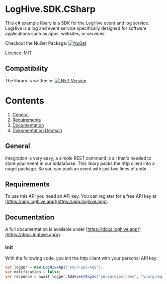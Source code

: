 

# LogHive.SDK.CSharp
This c# example libary is a SDK for the LogHive event and log service. 
LogHive is a log and event service specifically designed for software applications such as apps, websites, or services.

Checkout the NuGet Package: [![NuGet](https://img.shields.io/nuget/v/LogHive.svg)](https://www.nuget.org/packages/LogHive/)

Licence: MIT

## Compatibility
The library is written in:
[![.NET Version](https://img.shields.io/badge/.NET6.0-blue)](https://shields.io/)

# Contents
1. [General](#general)
2. [Requirements](#requirements)
3. [Documentation](#documentation)
3. [Dokumentation Deutsch](#documentation-german)

## General
Integration is very easy, a simple REST command is all that's needed to store your event in our lodatabase.
This libary packs the http client into a nuget package. So you can push an event with just two lines of code.

## Requirements
To use this API you need an API key.  You can register for a free API key at [https://app.loghive.app](https://app.loghive.app).

## Documentation
A full documentation is available under [https://docs.loghive.app/](https://docs.loghive.app/).

### Init
With the following code, you init the http client with your personal API key:
```c#
var logger = new LogHiveApi("your-api-key");
var notification = false;
var response = await logger.AddEventAsync("yourprojectname", "yourgroupname", "your-event-name", "descripton", notification);
```